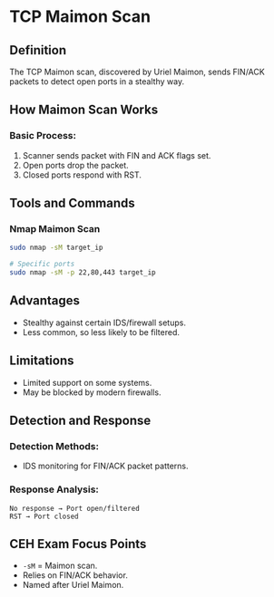 # TCP Maimon Scan

## Definition

The TCP Maimon scan, discovered by Uriel Maimon, sends FIN/ACK packets to detect open ports in a stealthy way.

## How Maimon Scan Works

### Basic Process:
1. Scanner sends packet with FIN and ACK flags set.
2. Open ports drop the packet.
3. Closed ports respond with RST.

## Tools and Commands

### Nmap Maimon Scan
```bash
sudo nmap -sM target_ip

# Specific ports
sudo nmap -sM -p 22,80,443 target_ip
```

## Advantages
- Stealthy against certain IDS/firewall setups.
- Less common, so less likely to be filtered.

## Limitations
- Limited support on some systems.
- May be blocked by modern firewalls.

## Detection and Response

### Detection Methods:
- IDS monitoring for FIN/ACK packet patterns.

### Response Analysis:
```
No response → Port open/filtered
RST → Port closed
```

## CEH Exam Focus Points
- `-sM` = Maimon scan.
- Relies on FIN/ACK behavior.
- Named after Uriel Maimon.
